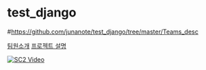 # test_django
#https://github.com/junanote/test_django/tree/master/Teams_desc

<a href="https://github.com/junanote/test_django/tree/master/Teams_desc">팀원소개</a>
<a href="https://github.com/junanote/test_django/tree/master/project_desc">프로젝트 설명</a>


[![SC2 Video](https://img.youtube.com/vi/FNWa292-fHE/0.jpg)](https://www.youtube.com/watch?v=FNWa292-fHE)
